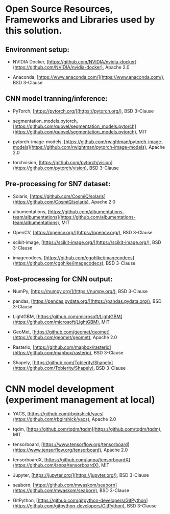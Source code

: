 # Open Source Resources, Frameworks and Libraries used by this solution.

## Environment setup:

-   NVIDIA Docker,
    [https://github.com/NVIDIA/nvidia-docker](https://github.com/NVIDIA/nvidia-docker),
    Apache 2.0

-   Anaconda,
    [https://www.anaconda.com/](https://www.anaconda.com/), 
    BSD 3-Clause

## CNN model tranning/inference:

-   PyTorch,
    [https://pytorch.org/](https://pytorch.org/),
    BSD 3-Clause

-   segmentation_models.pytorch,
    [https://github.com/qubvel/segmentation_models.pytorch](https://github.com/qubvel/segmentation_models.pytorch),
    MIT

-   pytorch-image-models,
    [https://github.com/rwightman/pytorch-image-models](https://github.com/rwightman/pytorch-image-models),
    Apache 2.0

-   torchvision,
    [https://github.com/pytorch/vision](https://github.com/pytorch/vision),
    BSD 3-Clause

## Pre-processing for SN7 dataset:

-   Solaris,
    [https://github.com/CosmiQ/solaris](https://github.com/CosmiQ/solaris),
    Apache 2.0

-   albumentations,
    [https://github.com/albumentations-team/albumentations](https://github.com/albumentations-team/albumentations),
    MIT

-   OpenCV, [https://opencv.org/](https://opencv.org/),
    BSD 3-Clause

-   scikit-image,
    [https://scikit-image.org/](https://scikit-image.org/),
    BSD 3-Clause

-   imagecodecs,
    [https://github.com/cgohlke/imagecodecs](https://github.com/cgohlke/imagecodecs),
    BSD 3-Clause

## Post-processing for CNN output:

-   NumPy,
    [https://numpy.org/](https://numpy.org/),
    BSD 3-Clause

-   pandas,
    [https://pandas.pydata.org/](https://pandas.pydata.org/),
    BSD 3-Clause

-   LightGBM,
    [https://github.com/microsoft/LightGBM](https://github.com/microsoft/LightGBM),
    MIT

-   GeoMet,
    [https://github.com/geomet/geomet](https://github.com/geomet/geomet),
    Apache 2.0

-   Rasterio,
    [https://github.com/mapbox/rasterio](https://github.com/mapbox/rasterio),
    BSD 3-Clause

-   Shapely,
    [https://github.com/Toblerity/Shapely](https://github.com/Toblerity/Shapely),
    BSD 3-Clause

# CNN model development (experiment management at local)

-   YACS,
    [https://github.com/rbgirshick/yacs](https://github.com/rbgirshick/yacs),
    Apache 2.0

-   tqdm,
    [https://github.com/tqdm/tqdm](https://github.com/tqdm/tqdm),
    MIT

-   tensorboard,
    [https://www.tensorflow.org/tensorboard](https://www.tensorflow.org/tensorboard),
    Apache 2.0

-   tensorboardX,
    [https://github.com/lanpa/tensorboardX](https://github.com/lanpa/tensorboardX),
    MIT

-   Jupyter,
    [https://jupyter.org/](https://jupyter.org/),
    BSD 3-Clause

-   seaborn,
    [https://github.com/mwaskom/seaborn](https://github.com/mwaskom/seaborn),
    BSD 3-Clause

-   GitPython,
    [https://github.com/gitpython-developers/GitPython](https://github.com/gitpython-developers/GitPython),
    BSD 3-Clause
